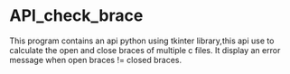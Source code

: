 # API_check_brace
This program contains an api python using tkinter library,this api use to calculate the open and close braces of multiple c files.
It display an error message when open braces != closed braces. 
